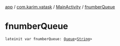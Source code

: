 [app](../../index.md) / [com.karim.vatask](../index.md) / [MainActivity](index.md) / [fnumberQueue](./fnumber-queue.md)

# fnumberQueue

`lateinit var fnumberQueue: `[`Queue`](https://developer.android.com/reference/java/util/Queue.html)`<`[`String`](https://kotlinlang.org/api/latest/jvm/stdlib/kotlin/-string/index.html)`>`